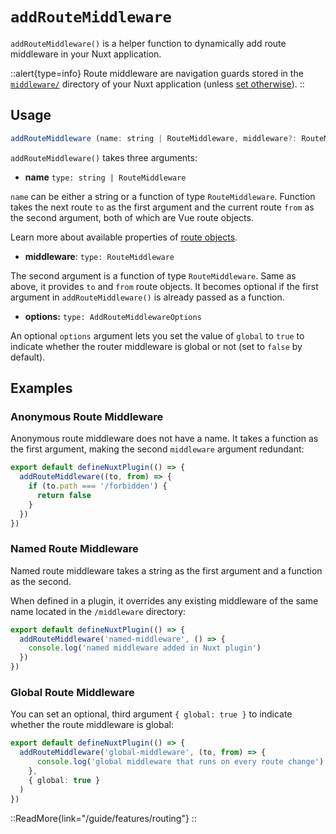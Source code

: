 # `addRouteMiddleware`

`addRouteMiddleware()` is a helper function to dynamically add route middleware in your Nuxt application.

::alert{type=info}
Route middleware are navigation guards stored in the [`middleware/`](/guide/directory-structure/middleware) directory of your Nuxt application (unless [set otherwise](/api/configuration/nuxt.config#middleware)).
::

## Usage

```js
addRouteMiddleware (name: string | RouteMiddleware, middleware?: RouteMiddleware, options: AddRouteMiddlewareOptions = {})
```

`addRouteMiddleware()` takes three arguments:

- **name** `type: string | RouteMiddleware`

`name` can be either a string or a function of type `RouteMiddleware`. Function takes the next route `to` as the first argument and the current route `from` as the second argument, both of which are Vue route objects.

Learn more about available properties of [route objects](/api/composables/use-route).

- **middleware**: `type: RouteMiddleware`

The second argument is a function of type `RouteMiddleware`. Same as above, it provides `to` and `from` route objects. It becomes optional if the first argument in `addRouteMiddleware()` is already passed as a function.

- **options:** `type: AddRouteMiddlewareOptions`  

An optional `options` argument lets you set the value of `global` to `true` to indicate whether the router middleware is global or not (set to `false` by default).

## Examples

### Anonymous Route Middleware

Anonymous route middleware does not have a name. It takes a function as the first argument, making the second `middleware` argument redundant:

```ts [plugins/my-plugin.ts]
export default defineNuxtPlugin(() => {
  addRouteMiddleware((to, from) => {
    if (to.path === '/forbidden') {
      return false
    }
  })
})
```

### Named Route Middleware

Named route middleware takes a string as the first argument and a function as the second.

When defined in a plugin, it overrides any existing middleware of the same name located in the `/middleware` directory:

```ts [plugins/my-plugin.ts]
export default defineNuxtPlugin(() => {
  addRouteMiddleware('named-middleware', () => {
    console.log('named middleware added in Nuxt plugin')
  })
})
```

### Global Route Middleware

You can set an optional, third argument `{ global: true }` to indicate whether the route middleware is global:

```ts [plugins/my-plugin.ts]
export default defineNuxtPlugin(() => {
  addRouteMiddleware('global-middleware', (to, from) => {
      console.log('global middleware that runs on every route change')
    },
    { global: true }
  )
})
```

::ReadMore{link="/guide/features/routing"}
::
